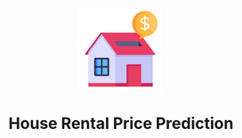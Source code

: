 <p align = 'center'>
<img width=150 src='reports/house_price.png'>
</p>

<h1 align= 'center'>House Rental Price Prediction</h1>
